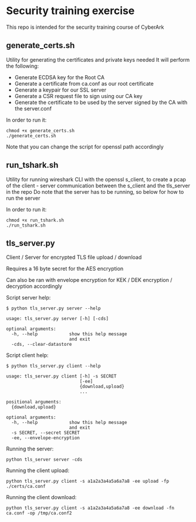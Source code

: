 Security training exercise
==========================

This repo is intended for the security training course of CyberArk

generate_certs.sh
-----------------
Utility for generating the certificates and private keys needed
It will perform the following:
- Generate ECDSA key for the Root CA
- Generate a certificate from ca.conf as our root certificate
- Generate a keypair for our SSL server
- Generate a CSR request file to sign using our CA key
- Generate the certificate to be used by the server signed by the CA with the server.conf

In order to run it:
```
chmod +x generate_certs.sh
./generate_certs.sh
```
Note that you can change the script for openssl path accordingly

run_tshark.sh
-------------
Utility for running wireshark CLI with the openssl s_client, to create a pcap of the client - server communication between the s_client and the tls_server in the repo
Do note that the server has to be running, so below for how to run the server

In order to run it:
```
chmod +x run_tshark.sh
./run_tshark.sh
```

tls_server.py
-------------
Client / Server for encrypted TLS file upload / download

Requires a 16 byte secret for the AES encryption

Can also be ran with envelope encryption for KEK / DEK encryption / decryption accordingly

Script server help:
```
$ python tls_server.py server --help

usage: tls_server.py server [-h] [-cds]

optional arguments:
  -h, --help            show this help message
                        and exit
  -cds, --clear-datastore
```

Script client help:
```
$ python tls_server.py client --help

usage: tls_server.py client [-h] -s SECRET
                            [-ee]
                            {download,upload}
                            ...

positional arguments:
  {download,upload}

optional arguments:
  -h, --help            show this help message
                        and exit
  -s SECRET, --secret SECRET
  -ee, --envelope-encryption
```

Running the server:
```
python tls_server server -cds
```

Running the client upload:
```
python tls_server.py client -s a1a2a3a4a5a6a7a8 -ee upload -fp ./certs/ca.conf
```

Running the client download:
```
python tls_server.py client -s a1a2a3a4a5a6a7a8 -ee download -fn ca.conf -op /tmp/ca.conf2
```